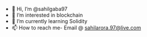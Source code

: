 - 👋 Hi, I’m @sahilgaba97
- 👀 I’m interested in blockchain
- 🌱 I’m currently learning Solidity
- 📫 How to reach me- Email @ sahilarora.97@live.com

<!---
sahilgaba97/sahilgaba97 is a ✨ special ✨ repository because its `README.md` (this file) appears on your GitHub profile.
You can click the Preview link to take a look at your changes.
--->
